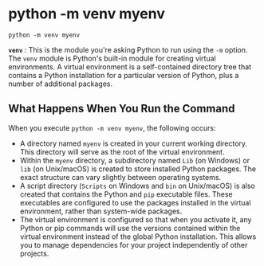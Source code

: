 # python -m venv myenv

```
python -m venv myenv
```

**`venv`** : This is the module you're asking Python to run using the `-m` option. The `venv` module is Python's built-in module for creating virtual environments. A virtual environment is a self-contained directory tree that contains a Python installation for a particular version of Python, plus a number of additional packages.

## What Happens When You Run the Command

When you execute `python -m venv myenv`, the following occurs:

* A directory named `myenv` is created in your current working directory. This directory will serve as the root of the virtual environment.
* Within the `myenv` directory, a subdirectory named `Lib` (on Windows) or `lib` (on Unix/macOS) is created to store installed Python packages. The exact structure can vary slightly between operating systems.
* A script directory (`Scripts` on Windows and `bin` on Unix/macOS) is also created that contains the Python and `pip` executable files. These executables are configured to use the packages installed in the virtual environment, rather than system-wide packages.
* The virtual environment is configured so that when you activate it, any Python or pip commands will use the versions contained within the virtual environment instead of the global Python installation. This allows you to manage dependencies for your project independently of other projects.
